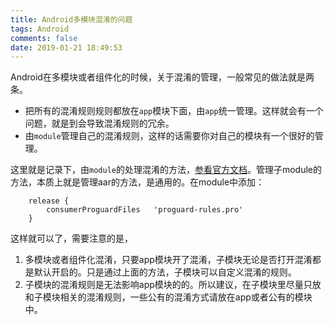 ```yaml
---
title: Android多模块混淆的问题
tags: Android
comments: false
date: 2019-01-21 18:49:53
---
```

Android在多模块或者组件化的时候，关于混淆的管理，一般常见的做法就是两条。
<!-- more -->
-  把所有的混淆规则规则都放在`app`模块下面，由`app`统一管理。这样就会有一个问题，就是到会导致混淆规则的冗余。
- 由`module`管理自己的混淆规则，这样的话需要你对自己的模块有一个很好的管理。

这里就是记录下，由`module`的处理混淆的方法，[参看官方文档](https://developer.android.com/studio/projects/android-library#Considerations)。管理子module的方法，本质上就是管理aar的方法，是通用的。在module中添加：
```
    release {
        consumerProguardFiles   'proguard-rules.pro'
    }
```
这样就可以了，需要注意的是，
1. 多模块或者组件化混淆，只要app模块开了混淆，子模块无论是否打开混淆都是默认开启的。只是通过上面的方法，子模块可以自定义混淆的规则。
2. 子模块的混淆规则是无法影响app模块的的。所以建议，在子模块里尽量只放和子模块相关的混淆规则，一些公有的混淆方式请放在app或者公有的模块中。
